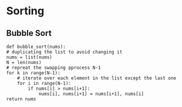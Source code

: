 # Sorting

## Bubble Sort
    def bubble_sort(nums):
    # duplicating the list to avoid changing it
    nums = list(nums)
    N = len(nums)
    # repreat the swapping pprocess N-1
    for k in range(N-1):
        # iterate over each element in the list except the last one
        for i in range(N-1):
            if nums[i] > nums[i+1]:
                nums[i], nums[i+1] = nums[i+1], nums[i]
    return nums
